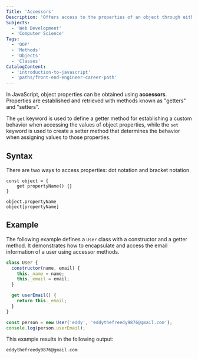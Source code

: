 ```yaml
---
Title: 'Accessors'
Description: 'Offers access to the properties of an object through either dot notation or bracket notation.'
Subjects:
  - 'Web Development'
  - 'Computer Science'
Tags:
  - 'OOP'
  - 'Methods'
  - 'Objects'
  - 'Classes'
CatalogContent:
  - 'introduction-to-javascript'
  - 'paths/front-end-engineer-career-path'
---
```


In JavaScript, object properties can be obtained using **accessors**. Properties are established and retrieved with methods known as "getters" and "setters".

The `get` keyword is used to define a getter method for establishing a custom behavior when accessing the values of object properties, while the `set` keyword is used to create a setter method that determines the behavior when assigning values to those properties.

## Syntax

There are two ways to access properties: dot notation and bracket notation.

```pseudo
const object = {
    get propertyName() {}
}

object.propertyName
object[propertyName]
```

## Example

The following example defines a `User` class with a constructor and a getter method. It demonstrates how to encapsulate and access the email information of a user using accessor methods.

```js
class User {
  constructor(name, email) {
    this._name = name;
    this._email = email;
  }

  get userEmail() {
    return this._email;
  }
}

const person = new User('eddy', 'eddythefreedy9876@gmail.com');
console.log(person.userEmail);
```

This example results in the following output:

```shell
eddythefreedy9876@gmail.com
```
